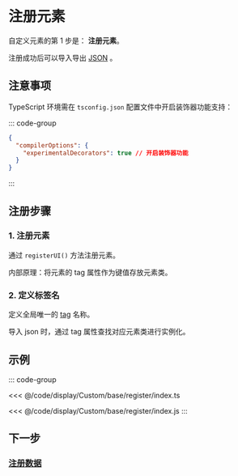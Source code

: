 # 注册元素

自定义元素的第 1 步是： **注册元素**。

注册成功后可以导入导出 [JSON](/reference/property/json.md) 。

## 注意事项

TypeScript 环境需在 `tsconfig.json` 配置文件中开启装饰器功能支持：

::: code-group

```json [tsconfig.json]
{
  "compilerOptions": {
    "experimentalDecorators": true // 开启装饰器功能
  }
}
```

:::

## 注册步骤

### 1. 注册元素

通过 `registerUI()` 方法注册元素。

内部原理：将元素的 tag 属性作为键值存放元素类。

### 2. 定义标签名

定义全局唯一的 [tag](/reference/property/tag) 名称。

导入 json 时，通过 tag 属性查找对应元素类进行实例化。

## 示例

::: code-group

<<< @/code/display/Custom/base/register/index.ts

<<< @/code/display/Custom/base/register/index.js
:::

## 下一步

### [注册数据](/reference/display/custom/base/data.md)
